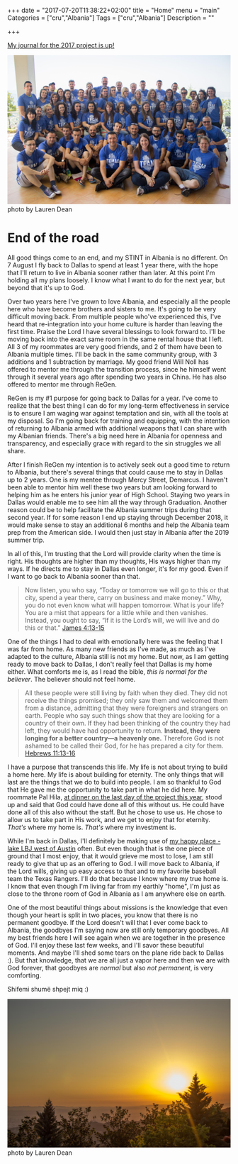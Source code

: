 +++
date = "2017-07-20T11:38:22+02:00"
title = "Home"
menu = "main"
Categories = ["cru","Albania"]
Tags = ["cru","Albania"]
Description = ""

+++

[My journal for the 2017 project is up!](/albania/2017)

<div>
  <a href="/albania/2017">
    <img src="/images/2017/2017_07_retreat.jpg" alt="Summer retreat group">
  </a>
  <span class="attribution">photo by Lauren Dean</span>
</div>

# End of the road

All good things come to an end, and my STINT in Albania is no different.  On 7 August I fly back to Dallas to spend at least 1 year there, with the hope that I'll return to live in Albania sooner rather than later.  At this point I'm holding all my plans loosely.  I know what I want to do for the next year, but beyond that it's up to God.

Over two years here I've grown to love Albania, and especially all the people here who have become brothers and sisters to me.  It's going to be very difficult moving back.  From multiple people who've experienced this, I've heard that re-integration into your home culture is harder than leaving the first time.  Praise the Lord I have several blessings to look forward to.  I'll be moving back into the exact same room in the same rental house that I left.  All 3 of my roommates are very good friends, and 2 of them have been to Albania multiple times.  I'll be back in the same community group, with 3 additions and 1 subtraction by marriage.  My good friend Will Noll has offered to mentor me through the transition process, since he himself went through it several years ago after spending two years in China.  He has also offered to mentor me through ReGen.

ReGen is my #1 purpose for going back to Dallas for a year.  I've come to realize that the best thing I can do for my long-term effectiveness in service is to ensure I am waging war against temptation and sin, with all the tools at my disposal.  So I'm going back for training and equipping, with the intention of returning to Albania armed with additional weapons that I can share with my Albanian friends.  There's a big need here in Albania for openness and transparency, and especially grace with regard to the sin struggles we all share.

After I finish ReGen my intention is to actively seek out a good time to return to Albania, but there's several things that could cause me to stay in Dallas up to 2 years.  One is my mentee through Mercy Street, Demarcus.  I haven't been able to mentor him well these two years but am looking forward to helping him as he enters his junior year of High School.  Staying two years in Dallas would enable me to see him all the way through Graduation.  Another reason could be to help facilitate the Albania summer trips during that second year.  If for some reason I end up staying through December 2018, it would make sense to stay an additional 6 months and help the Albania team prep from the American side.  I would then just stay in Albania after the 2019 summer trip.

In all of this, I'm trusting that the Lord will provide clarity when the time is right.  His thoughts are higher than my thoughts, His ways higher than my ways.  If he directs me to stay in Dallas even longer, it's for my good.  Even if I want to go back to Albania sooner than that.

> Now listen, you who say, “Today or tomorrow we will go to this or that city,
> spend a year there, carry on business and make money.”  Why, you do not even know
> what will happen tomorrow. What is your life? You are a mist that appears for 
> a little while and then vanishes. Instead, you ought to say, “If it is the 
> Lord’s will, we will live and do this or that.”
> <span class="source"><a href="http://biblehub.com/niv/james/4.htm">James 4:13-15</a></span>

One of the things I had to deal with emotionally here was the feeling that I was far from home.  As many new friends as I've made, as much as I've adapted to the culture, Albania still is not my home.  But now, as I am getting ready to move back to Dallas, I don't really feel that Dallas is my home either.  What comforts me is, as I read the bible, _this is normal for the believer_.  The believer should not feel home.

> All these people were still living by faith when they died. They did not 
> receive the things promised; they only saw them and welcomed them from a 
> distance, admitting that they were foreigners and strangers on earth. 
> People who say such things show that they are looking for a country of 
> their own. If they had been thinking of the country they had left, they
> would have had opportunity to return. __Instead, they were longing for a 
> better country—a heavenly one.__ Therefore God is not ashamed to be called
> their God, for he has prepared a city for them.
> <span class="source"><a href="http://biblehub.com/niv/hebrews/11.htm">Hebrews 11:13-16</a></span>

I have a purpose that transcends this life.  My life is not about trying to build a home here.  My life is about building for eternity.  The only things that will last are the things that we do to build into people.  I am so thankful to God that He gave me the opportunity to take part in what he did here.  My roommate Pal Hila, [at dinner on the last day of the project this year](/albania/2017/#day-8), stood up and said that God could have done all of this without us.  He could have done all of this also without the staff.  But he chose to use us.  He chose to allow us to take part in His work, and we get to enjoy that for eternity.  _That's_ where my home is.  _That's_ where my investment is.

While I'm back in Dallas, I'll definitely be making use of [my happy place - lake LBJ west of Austin](/post/2016/05_my_happy_place) often.  But even though that is the one piece of ground that I most enjoy, that it would grieve me most to lose, I am still ready to give that up as an offering to God.  I will move back to Albania, if the Lord wills, giving up easy access to that and to my favorite baseball team the Texas Rangers.  I'll do that because I know where my true home is.  I know that even though I'm living far from my earthly "home", I'm just as close to the throne room of God in Albania as I am anywhere else on earth.

One of the most beautiful things about missions is the knowledge that even though your heart is split in two places, you know that there is no permanent goodbye.  If the Lord doesn't will that I ever come back to Albania, the goodbyes I'm saying now are still only temporary goodbyes.  All my best friends here I will see again when we are together in the presence of God.  I'll enjoy these last few weeks, and I'll savor these beautiful moments.  And maybe I'll shed some tears on the plane ride back to Dallas :).  But that knowledge, that we are all just a vapor here and then we are with God forever, that goodbyes are _normal_ but also _not permanent_, is very comforting.

Shifemi shumë shpejt miq :)


<div>
  <img src="/images/2017/project/sunset.jpg" alt="sunset">
  <span class="attribution">photo by Lauren Dean</span>
</div>

